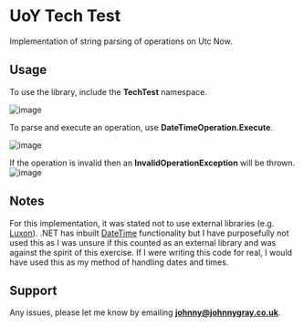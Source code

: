 # UoY Tech Test
Implementation of string parsing of operations on Utc Now.

## Usage
To use the library, include the **TechTest** namespace.

![image](https://user-images.githubusercontent.com/20816598/176393085-18ce6f44-3e4b-43fd-9040-8602eb08c5b9.png)

To parse and execute an operation, use **DateTimeOperation.Execute**.

![image](https://user-images.githubusercontent.com/20816598/176392608-fb5c469a-9dc0-43ac-8049-ac88bf1ea63a.png)

If the operation is invalid then an **InvalidOperationException** will be thrown.
![image](https://user-images.githubusercontent.com/20816598/176393413-0304adaf-4bed-4cc2-b1e0-a3ac1bd046e4.png)

## Notes
For this implementation, it was stated not to use external libraries (e.g. [Luxon](https://moment.github.io/luxon/#/)). .NET has inbuilt [DateTime](https://docs.microsoft.com/en-us/dotnet/api/system.datetime?view=net-6.0) functionality but I have purposefully not used this as I was unsure if this counted as an external library and was against the spirit of this exercise. If I were writing this code for real, I would have used this as my method of handling dates and times.

## Support
Any issues, please let me know by emailing **johnny@johnnygray.co.uk**.
